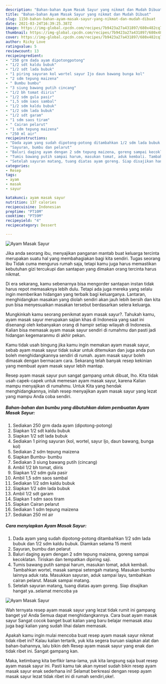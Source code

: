 ```yaml
---
description: "Bahan-bahan Ayam Masak Sayur yang nikmat dan Mudah Dibuat"
title: "Bahan-bahan Ayam Masak Sayur yang nikmat dan Mudah Dibuat"
slug: 1150-bahan-bahan-ayam-masak-sayur-yang-nikmat-dan-mudah-dibuat
date: 2021-03-24T16:39:25.387Z
image: https://img-global.cpcdn.com/recipes/7b9423a27a431897/680x482cq70/ayam-masak-sayur-foto-resep-utama.jpg
thumbnail: https://img-global.cpcdn.com/recipes/7b9423a27a431897/680x482cq70/ayam-masak-sayur-foto-resep-utama.jpg
cover: https://img-global.cpcdn.com/recipes/7b9423a27a431897/680x482cq70/ayam-masak-sayur-foto-resep-utama.jpg
author: Ricky Love
ratingvalue: 5
reviewcount: 13
recipeingredient:
- "250 grm dada ayam dipotongpotong"
- "1/2 sdt kaldu bubuk"
- "1/2 sdt lada bubuk"
- "1 piring sayuran kol wortel sayur Ijo daun bawang bunga kol"
- "2 sdm tepung maizena"
- " Bumbu bumbu"
- "3 siung bawang putih cincang"
- "1/2 bh tomat diiris"
- "1/2 sdm gula pasir"
- "1,5 sdm saos sambal"
- "1/2 sdm kaldu bubuk"
- "1/2 sdm lada bubuk"
- "1/2 sdt garam"
- "1 sdm saos tiram"
- " Cairan pelarut"
- "1 sdm tepung maizena"
- "250 ml air"
recipeinstructions:
- "Dada ayam yang sudah dipotong-potong ditambahkan 1/2 sdm lada bubuk dan 1/2 sdm kaldu bubuk. Diamkan selama 15 menit"
- "Sayuran, bumbu dan pelarut"
- "Baluri daging ayam dengan 2 sdm tepung maizena, goreng sampai kecoklatan. Tiriskan dan tempatkan dipiring saji."
- "Tumis bawang putih sampai harum, masukan tomat, aduk kembali. Tambahkan wortel, masak sampai setengah matang. Masukan bumbu lainnya aduk rata. Masukkan sayuran, aduk sampai layu, tambahkan cairan pelarut. Masak sampai matang."
- "Setelah sayuran matang, tuang diatas ayam goreng. Siap disajikan hangat ya..selamat mencoba ya"
categories:
- Resep
tags:
- ayam
- masak
- sayur

katakunci: ayam masak sayur 
nutrition: 137 calories
recipecuisine: Indonesian
preptime: "PT10M"
cooktime: "PT59M"
recipeyield: "4"
recipecategory: Dessert

---
```



![Ayam Masak Sayur](https://img-global.cpcdn.com/recipes/7b9423a27a431897/680x482cq70/ayam-masak-sayur-foto-resep-utama.jpg)

Jika anda seorang ibu, menyajikan panganan mantab buat keluarga tercinta merupakan suatu hal yang membahagiakan bagi kita sendiri. Tugas seorang ibu Tidak cuma mengurus rumah saja, tetapi kamu juga harus memastikan kebutuhan gizi tercukupi dan santapan yang dimakan orang tercinta harus nikmat.

Di era  sekarang, kamu sebenarnya bisa mengorder santapan instan tidak harus repot memasaknya lebih dulu. Tetapi ada juga mereka yang selalu ingin memberikan hidangan yang terbaik bagi keluarganya. Lantaran, menghidangkan masakan yang diolah sendiri akan jauh lebih bersih dan kita pun bisa menyesuaikan masakan tersebut berdasarkan selera keluarga. 



Mungkinkah kamu seorang penikmat ayam masak sayur?. Tahukah kamu, ayam masak sayur merupakan sajian khas di Indonesia yang saat ini disenangi oleh kebanyakan orang di hampir setiap wilayah di Indonesia. Kalian bisa memasak ayam masak sayur sendiri di rumahmu dan pasti jadi hidangan kegemaranmu di akhir pekan.

Kamu tidak usah bingung jika kamu ingin memakan ayam masak sayur, sebab ayam masak sayur tidak sukar untuk ditemukan dan juga anda pun boleh menghidangkannya sendiri di rumah. ayam masak sayur boleh dimasak dengan bermacam cara. Sekarang telah banyak resep kekinian yang membuat ayam masak sayur lebih mantap.

Resep ayam masak sayur pun sangat gampang untuk dibuat, lho. Kita tidak usah capek-capek untuk memesan ayam masak sayur, karena Kalian mampu menyajikan di rumahmu. Untuk Kita yang hendak menghidangkannya, inilah resep menyajikan ayam masak sayur yang lezat yang mampu Anda coba sendiri.

<!--inarticleads1-->

##### Bahan-bahan dan bumbu yang dibutuhkan dalam pembuatan Ayam Masak Sayur:

1. Sediakan 250 grm dada ayam (dipotong-potong)
1. Siapkan 1/2 sdt kaldu bubuk
1. Siapkan 1/2 sdt lada bubuk
1. Sediakan 1 piring sayuran (kol, wortel, sayur Ijo, daun bawang, bunga kol)
1. Sediakan 2 sdm tepung maizena
1. Siapkan  Bumbu- bumbu
1. Sediakan 3 siung bawang putih (cincang)
1. Ambil 1/2 bh tomat, diiris
1. Siapkan 1/2 sdm gula pasir
1. Ambil 1,5 sdm saos sambal
1. Sediakan 1/2 sdm kaldu bubuk
1. Siapkan 1/2 sdm lada bubuk
1. Ambil 1/2 sdt garam
1. Siapkan 1 sdm saos tiram
1. Siapkan  Cairan pelarut
1. Sediakan 1 sdm tepung maizena
1. Sediakan 250 ml air




<!--inarticleads2-->

##### Cara menyiapkan Ayam Masak Sayur:

1. Dada ayam yang sudah dipotong-potong ditambahkan 1/2 sdm lada bubuk dan 1/2 sdm kaldu bubuk. Diamkan selama 15 menit
1. Sayuran, bumbu dan pelarut
1. Baluri daging ayam dengan 2 sdm tepung maizena, goreng sampai kecoklatan. Tiriskan dan tempatkan dipiring saji.
1. Tumis bawang putih sampai harum, masukan tomat, aduk kembali. Tambahkan wortel, masak sampai setengah matang. Masukan bumbu lainnya aduk rata. Masukkan sayuran, aduk sampai layu, tambahkan cairan pelarut. Masak sampai matang.
1. Setelah sayuran matang, tuang diatas ayam goreng. Siap disajikan hangat ya..selamat mencoba ya
<img src="//assets-global.cpcdn.com/assets/icons/button_play-2c75c40dde080a61004c1f40b05d8f140eaff45d7e9e6481dc71c63d2e7c4909.png" alt="Ayam Masak Sayur">



Wah ternyata resep ayam masak sayur yang lezat tidak rumit ini gampang banget ya! Anda Semua dapat menghidangkannya. Cara buat ayam masak sayur Sangat cocok banget buat kalian yang baru belajar memasak atau juga bagi kalian yang sudah lihai dalam memasak.

Apakah kamu ingin mulai mencoba buat resep ayam masak sayur nikmat tidak ribet ini? Kalau kalian tertarik, yuk kita segera buruan siapkan alat dan bahan-bahannya, lalu bikin deh Resep ayam masak sayur yang enak dan tidak ribet ini. Sangat gampang kan. 

Maka, ketimbang kita berfikir lama-lama, yuk kita langsung saja buat resep ayam masak sayur ini. Pasti kamu tak akan nyesel sudah bikin resep ayam masak sayur enak sederhana ini! Selamat berkreasi dengan resep ayam masak sayur lezat tidak ribet ini di rumah sendiri,oke!.

